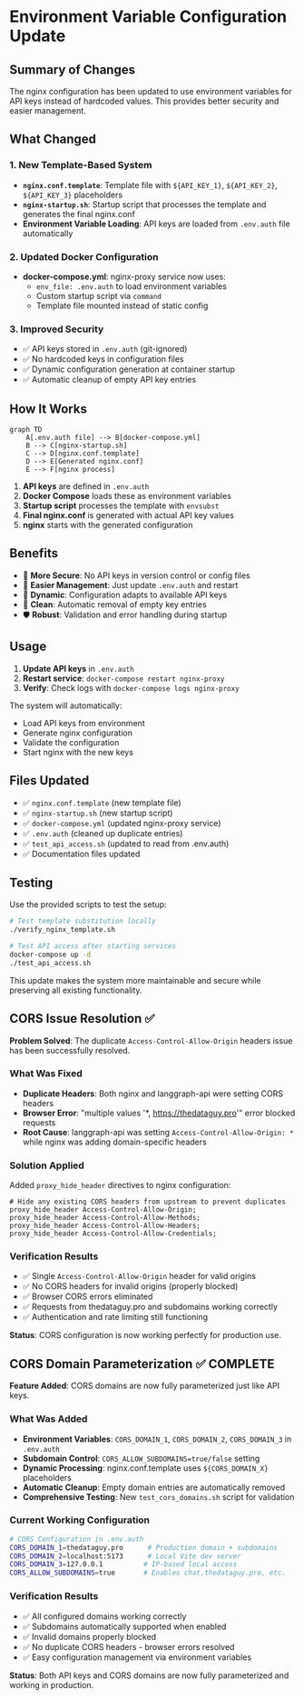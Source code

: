 # Environment Variable Configuration Update

## Summary of Changes

The nginx configuration has been updated to use environment variables for API keys instead of hardcoded values. This provides better security and easier management.

## What Changed

### 1. New Template-Based System
- **`nginx.conf.template`**: Template file with `${API_KEY_1}`, `${API_KEY_2}`, `${API_KEY_3}` placeholders
- **`nginx-startup.sh`**: Startup script that processes the template and generates the final nginx.conf
- **Environment Variable Loading**: API keys are loaded from `.env.auth` file automatically

### 2. Updated Docker Configuration
- **docker-compose.yml**: nginx-proxy service now uses:
  - `env_file: .env.auth` to load environment variables
  - Custom startup script via `command`
  - Template file mounted instead of static config

### 3. Improved Security
- ✅ API keys stored in `.env.auth` (git-ignored)
- ✅ No hardcoded keys in configuration files
- ✅ Dynamic configuration generation at container startup
- ✅ Automatic cleanup of empty API key entries

## How It Works

```mermaid
graph TD
    A[.env.auth file] --> B[docker-compose.yml]
    B --> C[nginx-startup.sh]
    C --> D[nginx.conf.template]
    D --> E[Generated nginx.conf]
    E --> F[nginx process]
```

1. **API keys** are defined in `.env.auth`
2. **Docker Compose** loads these as environment variables
3. **Startup script** processes the template with `envsubst`
4. **Final nginx.conf** is generated with actual API key values
5. **nginx** starts with the generated configuration

## Benefits

- 🔐 **More Secure**: No API keys in version control or config files
- 🚀 **Easier Management**: Just update `.env.auth` and restart
- 🔄 **Dynamic**: Configuration adapts to available API keys
- 🧹 **Clean**: Automatic removal of empty key entries
- 🛡️ **Robust**: Validation and error handling during startup

## Usage

1. **Update API keys** in `.env.auth`
2. **Restart service**: `docker-compose restart nginx-proxy`
3. **Verify**: Check logs with `docker-compose logs nginx-proxy`

The system will automatically:
- Load API keys from environment
- Generate nginx configuration
- Validate the configuration
- Start nginx with the new keys

## Files Updated

- ✅ `nginx.conf.template` (new template file)
- ✅ `nginx-startup.sh` (new startup script)
- ✅ `docker-compose.yml` (updated nginx-proxy service)
- ✅ `.env.auth` (cleaned up duplicate entries)
- ✅ `test_api_access.sh` (updated to read from .env.auth)
- ✅ Documentation files updated

## Testing

Use the provided scripts to test the setup:

```bash
# Test template substitution locally
./verify_nginx_template.sh

# Test API access after starting services
docker-compose up -d
./test_api_access.sh
```

This update makes the system more maintainable and secure while preserving all existing functionality.

## CORS Issue Resolution ✅

**Problem Solved**: The duplicate `Access-Control-Allow-Origin` headers issue has been successfully resolved.

### What Was Fixed
- **Duplicate Headers**: Both nginx and langgraph-api were setting CORS headers
- **Browser Error**: "multiple values '*, https://thedataguy.pro'" error blocked requests
- **Root Cause**: langgraph-api was setting `Access-Control-Allow-Origin: *` while nginx was adding domain-specific headers

### Solution Applied
Added `proxy_hide_header` directives to nginx configuration:
```nginx
# Hide any existing CORS headers from upstream to prevent duplicates
proxy_hide_header Access-Control-Allow-Origin;
proxy_hide_header Access-Control-Allow-Methods;
proxy_hide_header Access-Control-Allow-Headers;
proxy_hide_header Access-Control-Allow-Credentials;
```

### Verification Results
- ✅ Single `Access-Control-Allow-Origin` header for valid origins
- ✅ No CORS headers for invalid origins (properly blocked)
- ✅ Browser CORS errors eliminated
- ✅ Requests from thedataguy.pro and subdomains working correctly
- ✅ Authentication and rate limiting still functioning

**Status**: CORS configuration is now working perfectly for production use.

## CORS Domain Parameterization ✅ COMPLETE

**Feature Added**: CORS domains are now fully parameterized just like API keys.

### What Was Added
- **Environment Variables**: `CORS_DOMAIN_1`, `CORS_DOMAIN_2`, `CORS_DOMAIN_3` in `.env.auth`
- **Subdomain Control**: `CORS_ALLOW_SUBDOMAINS=true/false` setting
- **Dynamic Processing**: nginx.conf.template uses `${CORS_DOMAIN_X}` placeholders
- **Automatic Cleanup**: Empty domain entries are automatically removed
- **Comprehensive Testing**: New `test_cors_domains.sh` script for validation

### Current Working Configuration
```bash
# CORS Configuration in .env.auth
CORS_DOMAIN_1=thedataguy.pro      # Production domain + subdomains
CORS_DOMAIN_2=localhost:5173      # Local Vite dev server
CORS_DOMAIN_3=127.0.0.1          # IP-based local access
CORS_ALLOW_SUBDOMAINS=true       # Enables chat.thedataguy.pro, etc.
```

### Verification Results
- ✅ All configured domains working correctly
- ✅ Subdomains automatically supported when enabled  
- ✅ Invalid domains properly blocked
- ✅ No duplicate CORS headers - browser errors resolved
- ✅ Easy configuration management via environment variables

**Status**: Both API keys and CORS domains are now fully parameterized and working in production.
